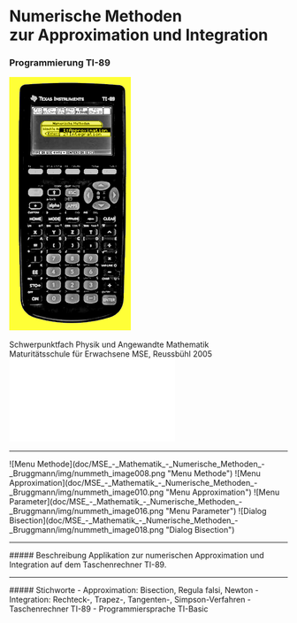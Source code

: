 # Numerische Methoden <br>zur Approximation und Integration
### Programmierung TI-89

![TI-89 pocket calculator](doc/MSE_-_Mathematik_-_Numerische_Methoden_-_Bruggmann/img/TI-89-pocket-calculator-kraftwerk-look.png "TI-89 pocket calculator")

Schwerpunktfach Physik und Angewandte Mathematik<br>
Maturitätsschule für Erwachsene MSE, Reussbühl 2005<br>
![Bericht](doc/MSE_-_Mathematik_-_Numerische_Methoden_-_Bruggmann.pdf "Bericht")
<hr>
![Menu Methode](doc/MSE_-_Mathematik_-_Numerische_Methoden_-_Bruggmann/img/nummeth_image008.png "Menu Methode")
![Menu Approximation](doc/MSE_-_Mathematik_-_Numerische_Methoden_-_Bruggmann/img/nummeth_image010.png "Menu Approximation")
![Menu Parameter](doc/MSE_-_Mathematik_-_Numerische_Methoden_-_Bruggmann/img/nummeth_image016.png "Menu Parameter")
![Dialog Bisection](doc/MSE_-_Mathematik_-_Numerische_Methoden_-_Bruggmann/img/nummeth_image018.png "Dialog Bisection")
<hr>
##### Beschreibung
Applikation zur numerischen Approximation und Integration auf dem Taschenrechner TI-89.

<hr>
##### Stichworte
- Approximation: Bisection, Regula falsi, Newton
- Integration: Rechteck-, Trapez-, Tangenten-, Simpson-Verfahren
- Taschenrechner TI-89
- Programmiersprache TI-Basic
